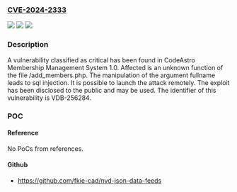 ### [CVE-2024-2333](https://cve.mitre.org/cgi-bin/cvename.cgi?name=CVE-2024-2333)
![](https://img.shields.io/static/v1?label=Product&message=Membership%20Management%20System&color=blue)
![](https://img.shields.io/static/v1?label=Version&message=%3D%201.0%20&color=brighgreen)
![](https://img.shields.io/static/v1?label=Vulnerability&message=CWE-89%20SQL%20Injection&color=brighgreen)

### Description

A vulnerability classified as critical has been found in CodeAstro Membership Management System 1.0. Affected is an unknown function of the file /add_members.php. The manipulation of the argument fullname leads to sql injection. It is possible to launch the attack remotely. The exploit has been disclosed to the public and may be used. The identifier of this vulnerability is VDB-256284.

### POC

#### Reference
No PoCs from references.

#### Github
- https://github.com/fkie-cad/nvd-json-data-feeds

